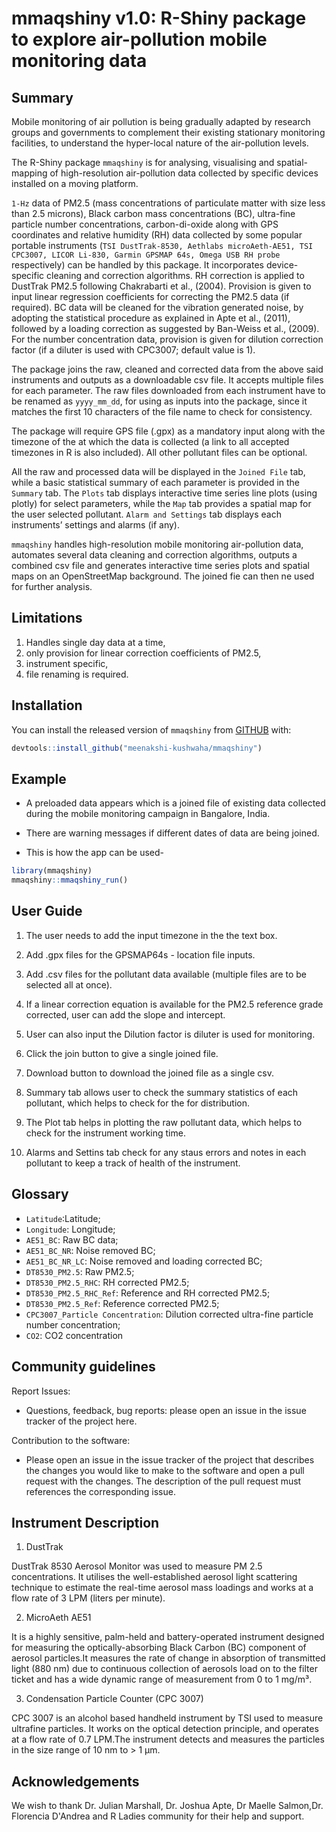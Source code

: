 
# mmaqshiny v1.0: R-Shiny package to explore air-pollution mobile monitoring data 

<!-- badges: start -->
<!-- badges: end -->

## Summary

Mobile monitoring of air pollution is being gradually adapted by research groups and governments to complement their existing stationary monitoring facilities, to understand the hyper-local nature of the air-pollution levels.

The R-Shiny package `mmaqshiny` is for analysing, visualising and spatial-mapping of high-resolution air-pollution data collected by specific devices installed on a moving platform. 

`1-Hz` data of PM2.5 (mass concentrations of particulate matter with size less than 2.5 microns), Black carbon mass concentrations (BC), ultra-fine particle number concentrations, carbon-di-oxide along with GPS coordinates and relative humidity (RH) data collected by some popular portable instruments (`TSI DustTrak-8530, Aethlabs microAeth-AE51, TSI CPC3007, LICOR Li-830, Garmin GPSMAP 64s, Omega USB RH probe` respectively) can be handled by this package. It incorporates device-specific cleaning and correction algorithms. RH correction is applied to DustTrak PM2.5 following Chakrabarti et al., (2004). Provision is given to input linear regression coefficients for correcting the PM2.5 data (if required). BC data will be cleaned for the vibration generated noise, by adopting the statistical procedure as explained in Apte et al., (2011), followed by a loading correction as suggested by Ban-Weiss et al., (2009). For the number concentration data, provision is given for dilution correction factor (if a diluter is used with CPC3007; default value is 1).

The package joins the raw, cleaned and corrected data from the above said instruments and outputs as a downloadable csv file. It accepts multiple files for each parameter. The raw files downloaded from each instrument have to be renamed as `yyyy_mm_dd`, for using as inputs into the package, since it matches the first 10 characters of the file name to check for consistency.

The package will require GPS file (.gpx) as a mandatory input along with the timezone of the at which the data is collected (a link to all accepted timezones in R is also included). All other pollutant files can be optional. 

All the raw and processed data will be displayed in the `Joined File` tab, while a basic statistical summary of each parameter is provided in the `Summary` tab. The `Plots` tab displays interactive  time series line plots (using plotly) for select parameters, while the `Map` tab provides a spatial map for the user selected pollutant. `Alarm and Settings` tab displays each instruments’ settings and alarms (if any).


`mmaqshiny` handles high-resolution mobile monitoring air-pollution data, automates several data cleaning and correction algorithms, outputs a combined csv file and generates interactive time series plots and spatial maps on an OpenStreetMap background. The joined fie can then ne used for further analysis.


## Limitations

1) Handles single day data at a time,
2) only provision for linear correction coefficients of PM2.5,
3) instrument specific, 
4) file renaming is required.


## Installation

You can install the released version of `mmaqshiny` from [GITHUB](https://github.com/) with:

``` r
devtools::install_github("meenakshi-kushwaha/mmaqshiny")
```

## Example

- A preloaded data appears which is a joined file of existing data collected during the mobile monitoring campaign in Bangalore, India.

- There are warning messages if different dates of data are being joined. 

- This is how the app can be used- 

``` r
library(mmaqshiny)
mmaqshiny::mmaqshiny_run()
```

## User Guide

1. The user needs to add the input timezone in the the text box. 

2. Add .gpx files for the GPSMAP64s - location file inputs. 

3. Add .csv files for the pollutant data available (multiple files are to be selected all at once).

4. If a linear correction equation is available for the PM2.5 reference grade corrected, user can add the slope and intercept. 

5. User can also input the Dilution factor is diluter is used for monitoring. 

6. Click the join button to give a single joined file. 

7. Download button to download the joined file as a single csv.

8. Summary tab allows user to check the summary statistics of each pollutant, which helps to check for the for distribution. 

9. The Plot tab helps in plotting the raw pollutant data, which helps to check for the instrument working time. 

10. Alarms and Settins tab check for any staus errors and notes in each pollutant to keep a track of health of the instrument. 


## Glossary
- `Latitude`:Latitude;
- `Longitude`: Longitude;
- `AE51_BC`: Raw BC data; 
- `AE51_BC_NR`: Noise removed BC; 
- `AE51_BC_NR_LC`: Noise removed and loading corrected BC; 
- `DT8530_PM2.5`: Raw PM2.5; 
- `DT8530_PM2.5_RHC`: RH corrected PM2.5; 
- `DT8530_PM2.5_RHC_Ref`: Reference and RH corrected PM2.5; 
- `DT8530_PM2.5_Ref`: Reference corrected PM2.5; 
- `CPC3007_Particle Concentration`: Dilution corrected ultra-fine particle number concentration;
- `CO2`: CO2 concentration


## Community guidelines

Report Issues:

- Questions, feedback, bug reports: please open an issue in the issue tracker of the project here.

Contribution to the software:

- Please open an issue in the issue tracker of the project that describes the changes you would like to make to the software and open a pull request with the changes. The description of the pull request must references the corresponding issue.


## Instrument Description

1. DustTrak

DustTrak 8530 Aerosol Monitor was used to measure PM 2.5 concentrations. It utilises the well-established aerosol light scattering technique to estimate the real-time aerosol mass loadings and works at a flow rate of 3 LPM (liters per minute).

2. MicroAeth AE51

It is a highly sensitive, palm-held and battery-operated instrument designed for measuring the optically-absorbing Black Carbon (BC) component of aerosol particles.It measures the rate of change in absorption of transmitted light (880 nm) due to continuous collection of aerosols load on to the filter ticket and has a wide dynamic range of measurement from 0 to 1 mg/m³.

3. Condensation Particle Counter (CPC 3007)

CPC 3007 is an alcohol based handheld instrument by TSI used to measure ultrafine particles. It works on the optical detection principle, and operates at a flow rate of 0.7 LPM.The instrument detects and measures the particles in the size range of 10 nm to > 1 µm. 


## Acknowledgements

We wish to thank Dr. Julian Marshall, Dr. Joshua Apte, Dr Maelle Salmon,Dr. Florencia D'Andrea and R Ladies community for their help and support.

